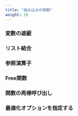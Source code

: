 ```yaml
---
title: "組み込みの関数"
weight: 10
---
```


### 変数の遮蔽
### リスト結合
### 参照演算子
### Free関数
### 関数の再帰呼び出し
### 最適化オプションを指定する